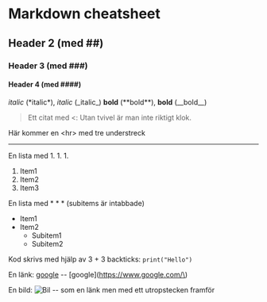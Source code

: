 Markdown cheatsheet
====================

## Header 2 (med ##)
### Header 3 (med ###)
#### Header 4 (med ####)
*italic* (\*italic\*), _italic_ (\_italic\_)
**bold** (\*\*bold\*\*), __bold__ (\_\_bold\_\_)

> Ett citat med \<:  Utan tvivel är man inte riktigt klok.

Här kommer en \<hr\> med tre understreck
___

En lista med 1. 1. 1.

1. Item1
1. Item2
1. Item3

En lista med * * * (subitems är intabbade)

* Item1
* Item2
    * Subitem1
    * Subitem2

Kod skrivs med hjälp av 3 + 3 backticks: ```print("Hello")```

En länk: [google](https://www.google.com/) -- [google]\(https://www.google.com/\)

En bild: ![Bil](img/car.png) -- som en länk men med ett utropstecken framför
